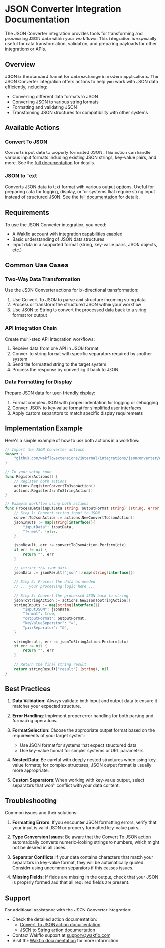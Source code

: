 # JSON Converter Integration Documentation

The JSON Converter integration provides tools for transforming and processing JSON data within your workflows. This integration is especially useful for data transformation, validation, and preparing payloads for other integrations or APIs.

## Overview

JSON is the standard format for data exchange in modern applications. The JSON Converter integration offers actions to help you work with JSON data efficiently, including:

- Converting different data formats to JSON
- Converting JSON to various string formats
- Formatting and validating JSON
- Transforming JSON structures for compatibility with other systems

## Available Actions

### Convert To JSON

Converts input data to properly formatted JSON. This action can handle various input formats including existing JSON strings, key-value pairs, and more. See the [full documentation](text_to_json.md) for details.

### JSON to Text

Converts JSON data to text format with various output options. Useful for preparing data for logging, display, or for systems that require string input instead of structured JSON. See the [full documentation](json_to_text.md) for details.

## Requirements

To use the JSON Converter integration, you need:

* A Wakflo account with integration capabilities enabled
* Basic understanding of JSON data structures
* Input data in a supported format (string, key-value pairs, JSON objects, etc.)

## Common Use Cases

### Two-Way Data Transformation

Use the JSON Converter actions for bi-directional transformation:

1. Use Convert To JSON to parse and structure incoming string data
2. Process or transform the structured JSON within your workflow
3. Use JSON to String to convert the processed data back to a string format for output

### API Integration Chain

Create multi-step API integration workflows:

1. Receive data from one API in JSON format
2. Convert to string format with specific separators required by another system
3. Send the formatted string to the target system
4. Process the response by converting it back to JSON

### Data Formatting for Display

Prepare JSON data for user-friendly display:

1. Format complex JSON with proper indentation for logging or debugging
2. Convert JSON to key-value format for simplified user interfaces
3. Apply custom separators to match specific display requirements

## Implementation Example

Here's a simple example of how to use both actions in a workflow:

```go
// Import the JSON Converter actions
import (
    "github.com/wakflo/extensions/internal/integrations/jsonconverter/actions"
)

// In your setup code
func RegisterActions() {
    // Register both actions
    actions.RegisterConvertToJsonAction()
    actions.RegisterJsonToStringAction()
}

// Example workflow using both actions
func ProcessData(inputData string, outputFormat string) (string, error) {
    // Step 1: Convert string input to JSON
    convertToJsonAction := actions.NewConvertToJsonAction()
    jsonInputs := map[string]interface{}{
        "inputData": inputData,
        "format": false,
    }
    
    jsonResult, err := convertToJsonAction.Perform(ctx)
    if err != nil {
        return "", err
    }
    
    // Extract the JSON data
    jsonData := jsonResult["json"].(map[string]interface{})
    
    // Step 2: Process the data as needed
    // ... your processing logic here ...
    
    // Step 3: Convert the processed JSON back to string
    jsonToStringAction := actions.NewJsonToStringAction()
    stringInputs := map[string]interface{}{
        "inputJSON": jsonData,
        "format": true,
        "outputFormat": outputFormat,
        "keyValueSeparator": "=",
        "pairSeparator": "&",
    }
    
    stringResult, err := jsonToStringAction.Perform(ctx)
    if err != nil {
        return "", err
    }
    
    // Return the final string result
    return stringResult["result"].(string), nil
}
```

## Best Practices

1. **Data Validation**: Always validate both input and output data to ensure it matches your expected structure.

2. **Error Handling**: Implement proper error handling for both parsing and formatting operations.

3. **Format Selection**: Choose the appropriate output format based on the requirements of your target system:
   - Use JSON format for systems that expect structured data
   - Use key-value format for simpler systems or URL parameters

4. **Nested Data**: Be careful with deeply nested structures when using key-value formats; for complex structures, JSON output format is usually more appropriate.

5. **Custom Separators**: When working with key-value output, select separators that won't conflict with your data content.

## Troubleshooting

Common issues and their solutions:

1. **Formatting Errors**: If you encounter JSON formatting errors, verify that your input is valid JSON or properly formatted key-value pairs.

2. **Type Conversion Issues**: Be aware that the Convert To JSON action automatically converts numeric-looking strings to numbers, which might not be desired in all cases.

3. **Separator Conflicts**: If your data contains characters that match your separators in key-value format, they will be automatically quoted. Consider using uncommon separators if this causes issues.

4. **Missing Fields**: If fields are missing in the output, check that your JSON is properly formed and that all required fields are present.

## Support

For additional assistance with the JSON Converter integration:

* Check the detailed action documentation:
  * [Convert To JSON action documentation](./convert-to-json.md)
  * [JSON to String action documentation](./json-to-string.md)
* Contact Wakflo support at support@wakflo.com
* Visit the [Wakflo documentation](https://docs.wakflo.com) for more information